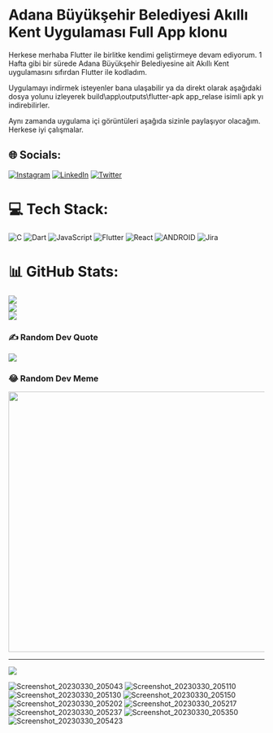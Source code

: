 # Adana Büyükşehir Belediyesi Akıllı Kent Uygulaması Full App klonu

Herkese merhaba Flutter ile birlitke kendimi geliştirmeye devam ediyorum. 1 Hafta gibi bir sürede Adana Büyükşehir Belediyesine ait Akıllı Kent uygulamasını sıfırdan Flutter ile kodladım.

Uygulamayı indirmek isteyenler bana ulaşabilir ya da 
direkt olarak aşağıdaki dosya yolunu izleyerek 
build\app\outputs\flutter-apk app_relase isimli apk yı indirebilirler.

Aynı zamanda uygulama içi görüntüleri aşağıda sizinle paylaşıyor olacağım. Herkese iyi çalışmalar.

## 🌐 Socials:
[![Instagram](https://img.shields.io/badge/Instagram-%23E4405F.svg?logo=Instagram&logoColor=white)](https://instagram.com/janberkaltay) 
[![LinkedIn](https://img.shields.io/badge/LinkedIn-%230077B5.svg?logo=linkedin&logoColor=white)](https://www.linkedin.com/in/janberkaltay/) 
[![Twitter](https://img.shields.io/badge/Twitter-%231DA1F2.svg?logo=Twitter&logoColor=white)](https://twitter.com/janberkaltay) 

# 💻 Tech Stack:
![C](https://img.shields.io/badge/c-%2300599C.svg?style=for-the-badge&logo=c&logoColor=white) ![Dart](https://img.shields.io/badge/dart-%230175C2.svg?style=for-the-badge&logo=dart&logoColor=white) ![JavaScript](https://img.shields.io/badge/javascript-%23323330.svg?style=for-the-badge&logo=javascript&logoColor=%23F7DF1E) ![Flutter](https://img.shields.io/badge/Flutter-%2302569B.svg?style=for-the-badge&logo=Flutter&logoColor=white) ![React](https://img.shields.io/badge/react-%2320232a.svg?style=for-the-badge&logo=react&logoColor=%2361DAFB) ![ANDROID](https://img.shields.io/badge/android-%2320232a.svg?style=for-the-badge&logo=android&logoColor=%a4c639) ![Jira](https://img.shields.io/badge/jira-%230A0FFF.svg?style=for-the-badge&logo=jira&logoColor=white)
# 📊 GitHub Stats:
![](https://github-readme-stats.vercel.app/api?username=janberkaltay&theme=dark&hide_border=false&include_all_commits=true&count_private=false)<br/>
![](https://github-readme-streak-stats.herokuapp.com/?user=janberkaltay&theme=dark&hide_border=false)<br/>
![](https://github-readme-stats.vercel.app/api/top-langs/?username=janberkaltay&theme=dark&hide_border=false&include_all_commits=true&count_private=false&layout=compact)

### ✍️ Random Dev Quote
![](https://quotes-github-readme.vercel.app/api?type=horizontal&theme=radical)

### 😂 Random Dev Meme
<img src="https://rm.up.railway.app/" width="512px"/>

---
[![](https://visitcount.itsvg.in/api?id=janberkaltay&icon=2&color=2)](https://visitcount.itsvg.in)

<!-- Proudly created with GPRM ( https://gprm.itsvg.in ) -->

![Screenshot_20230330_205043](https://user-images.githubusercontent.com/99503700/228924109-967bd66a-ae40-465d-a18b-22d335b4f2b2.png)
![Screenshot_20230330_205110](https://user-images.githubusercontent.com/99503700/228924112-28414c68-b532-444e-84c7-a8d49d7fa1cb.png)
![Screenshot_20230330_205130](https://user-images.githubusercontent.com/99503700/228924115-76348718-0939-4629-8a2a-5b53833713fd.png)
![Screenshot_20230330_205150](https://user-images.githubusercontent.com/99503700/228924119-4fa0bc01-5e1a-49ec-bc18-cba7ce6a96a9.png)
![Screenshot_20230330_205202](https://user-images.githubusercontent.com/99503700/228924123-c2eaf10d-ae55-4697-975b-c1c15228a1bb.png)
![Screenshot_20230330_205217](https://user-images.githubusercontent.com/99503700/228924125-66c83345-84ac-459d-af90-4af99b2c0108.png)
![Screenshot_20230330_205237](https://user-images.githubusercontent.com/99503700/228924133-c7fb5543-fe28-4902-becb-d2faef44fecb.png)
![Screenshot_20230330_205350](https://user-images.githubusercontent.com/99503700/228924139-0c6916ee-8b51-4b0f-bf12-fb2e8a125ab8.png)
![Screenshot_20230330_205423](https://user-images.githubusercontent.com/99503700/228924151-f17f5078-e1ed-4452-a55d-4f001ba348ed.png)
